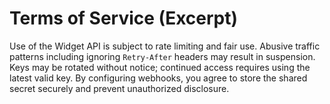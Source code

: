 # Terms of Service (Excerpt)

Use of the Widget API is subject to rate limiting and fair use.
Abusive traffic patterns including ignoring `Retry-After` headers may result in suspension.
Keys may be rotated without notice; continued access requires using the latest valid key.
By configuring webhooks, you agree to store the shared secret securely and prevent unauthorized disclosure.